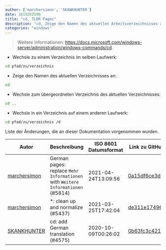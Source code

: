 ```yaml
---
author: ['marchersimon', 'SKANKHUNTER']
date: 1619262596
title: "cd, TLDR Pages"
description: "cd, Zeige den Namen des aktuellen Arbeitsverzeichnisses an oder ändere dieses."
categories: "windows"
---
```

> Weitere Informationen: <https://docs.microsoft.com/windows-server/administration/windows-commands/cd>.

- Wechsle zu einem Verzeichnis im selben Laufwerk:

```bash
cd pfad/zu/verzeichnis
```

- Zeige den Namen des aktuellen Verzeichnisses an:

```bash
cd
```

- Wechsle zum übergeordneten Verzeichnis des aktuellen Verzeichnisses:

```bash
cd ..
```

- Wechsle in ein Verzeichnis auf einem anderen Laufwerk:

```bash
cd pfad/zu/verzeichnis /d
```
Liste der Änderungen, die an dieser Dokumentation vorgenommen wurden.


Autor | Beschreibung | ISO 8601 Datumsformat | Link zu GitHub
------|-----|-----|-----
[marchersimon](mailto:50295997+marchersimon@users.noreply.github.com) | German pages: replace `Mehr Informationen` with `Weitere Informationen` (#5814) | 2021-04-24T13:09:56 | [0a15df6ce3d7](https://github.com/tldr-pages/tldr/commit/0a15df6ce3d790b71b8fa4ae2e8befe0ed0806c7)
[marchersimon](mailto:50295997+marchersimon@users.noreply.github.com) | *: clean up and normalize (#5437) | 2021-03-25T17:42:04 | [de311e174960](https://github.com/tldr-pages/tldr/commit/de311e17496083a7f805793ef228995ecc7e8c97)
[SKANKHUNTER](mailto:31552675+MrBurrBurr@users.noreply.github.com) | cd: add German translation (#4575) | 2020-10-09T00:26:02 | [0b63fc3c421d](https://github.com/tldr-pages/tldr/commit/0b63fc3c421d21bd61e4192f059e5ffda92e6709)

